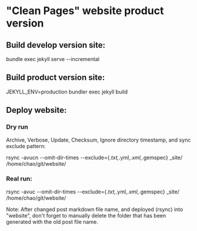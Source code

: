 # "Clean Pages" website  product version
## Build develop version site:
bundle exec jekyll serve --incremental

## Build product version site:
JEKYLL_ENV=production bundler exec jekyll build

## Deploy website:
### Dry run
Archive, Verbose, Update, Checksum, Ignore directory timestamp, and sync exclude pattern:

rsync -avucn --omit-dir-times --exclude={*.txt,*.yml,*.xml,*.gemspec} _site/ /home/chao/git/website/

### Real run:
rsync -avuc --omit-dir-times --exclude={*.txt,*.yml,*.xml,*.gemspec} _site/ /home/chao/git/website/

Note: After changed post markdown file name, and deployed (rsync) into "website", don't forget to manually delete the folder that has been generated with the old post file name.
